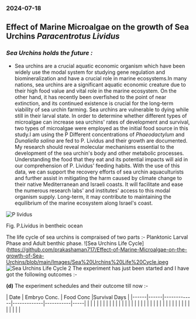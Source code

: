 ### 2024-07-18 
## Effect of Marine Microalgae on the growth of Sea Urchins *Paracentrotus Lividus*
### *Sea Urchins holds the future :*

* Sea urchins are a crucial aquatic economic organism which have been widely use the modal system for studying gene regulation and biomineralization and have a crucial role in marine ecosystems.In many nations, sea urchins are a significant aquatic economic creature due to their high food value and vital role in the marine ecosystem. On the other hand, it has recently been overfished to the point of near extinction, and its continued existence is crucial for the long-term viability of sea urchin farming. Sea urchins are vulnerable to dying while still in their larval state. In order to determine whether different types of microalgae can increase sea urchins' rates of development and survival, two types of microalgae were employed as the initial food source in this study.I am using the P Different concentrations of *Phaeodactylum* and *Dunaliella salina* are fed to P. Lividus and their growth are documented. My research should reveal molecular mechanisms essential to the development of the sea urchin's body and other metabolic processes. Understanding the food that they eat and its potential impacts will aid in our comprehension of P. Lividus' feeding habits. With the use of this data, we can support the recovery efforts of sea urchin aquaculturists and further assist in mitigating the harm caused by climate change to their native Mediterranean and Israeli coasts. It will facilitate and ease the numerous research labs' and institutes' access to this modal organism supply. Long-term, it may contribute to maintaining the equilibrium of the marine ecosystem along Israel's coast.  

![P lividus](https://github.com/prakashaman717/Effect-of-Marine-Microalgae-on-the-developmental-growth-of-Sea-Urchins-Paracentrotus-Lividus/blob/main/Images/P%20lividus.jpg) 

Fig. P.Lividus in bentheic ocean

The life cycle of sea urchins is compraised of two parts :- Planktonic Larval Phase and Adult benthic phase.
![Sea Urchins Life Cycle](https://github.com/prakashaman717/Effect-of-Marine-Microalgae-on-the-growth-of-Sea-Urchins/blob/main/Images/Sea%20Urchins%20Life%20Cycle.jpeg
![Sea Urchins Life Cycle 2](https://github.com/prakashaman717/Effect-of-Marine-Microalgae-on-the-growth-of-Sea-Urchins/blob/main/Images/Sea%20Urchins%20Life%20Cycle%202.jpeg)
The experiment has just been started and I have got the following outcomes :-   

**(d)** The experiment schedules and their outcome till now :-     
   

| Date | Embryo Conc. | Food Conc |Survival Days |
|------|------|-------------|-------------|-----------|-----|
|      |      |             |             |           |     |
|      |      |             |             |           |     |
|      |      |             |             |           |     |
|      |      |             |             |           |     |
|
|
|
|      |      |             |             |           |     |



  




